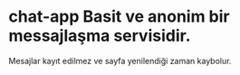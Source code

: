 # chat-app Basit ve anonim bir messajlaşma servisidir.
Mesajlar kayıt edilmez ve sayfa yenilendiği zaman kaybolur.
